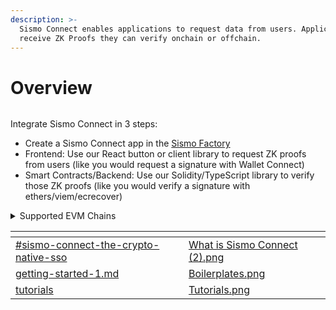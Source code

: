 ```yaml
---
description: >-
  Sismo Connect enables applications to request data from users. Applications
  receive ZK Proofs they can verify onchain or offchain.
---
```


# Overview

<figure><img src="../.gitbook/assets/Sismo Connect Flow (6).png" alt=""><figcaption></figcaption></figure>

Integrate Sismo Connect in 3 steps:

* Create a Sismo Connect app in the [Sismo Factory](https://factory.sismo.io/)
* Frontend: Use our React button or client library to request ZK proofs from users (like you would request a signature with Wallet Connect)
* Smart Contracts/Backend: Use our Solidity/TypeScript library to verify those ZK proofs (like you would verify a signature with ethers/viem/ecrecover)

<details>

<summary>Supported EVM Chains</summary>

#### Mainnets

* **Arbitrum One** (42161)
* **Base** (8453)
* **Gnosis** (100)
* **Mainnet** (1)
* **Optimism** (10)
* **Polygon** (137)

#### Testnets

* **Arbitrum Goerli** (421613)
* **BaseGoerli** (84531)
* **Goerli** (5)
* **Mumbai** (80001)
* **Optimism Goerli** (420)
* **Scroll Alpha Testnet** (534353) **\[deprecated]**
* **Sepolia** (11155111)

</details>

<table data-view="cards"><thead><tr><th data-card-target data-type="content-ref"></th><th data-hidden data-card-cover data-type="files"></th></tr></thead><tbody><tr><td><a href="../#sismo-connect-the-crypto-native-sso">#sismo-connect-the-crypto-native-sso</a></td><td><a href="../.gitbook/assets/What is Sismo Connect (2).png">What is Sismo Connect (2).png</a></td></tr><tr><td><a href="getting-started-1.md">getting-started-1.md</a></td><td><a href="../.gitbook/assets/Boilerplates.png">Boilerplates.png</a></td></tr><tr><td><a href="tutorials/">tutorials</a></td><td><a href="../.gitbook/assets/Tutorials.png">Tutorials.png</a></td></tr></tbody></table>
